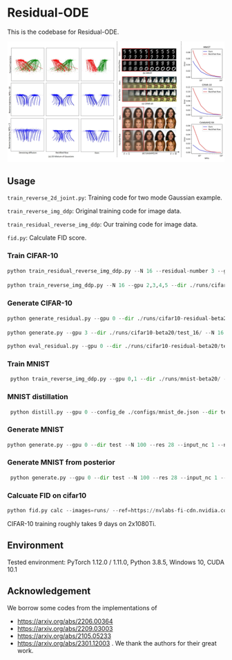 # Residual-ODE

This is the codebase for Residual-ODE.

![Teaser image](./images/main.jpg)


## Usage
`train_reverse_2d_joint.py`: Training code for two mode Gaussian example.

`train_reverse_img_ddp`: Original training code for image data.

`train_residual_reverse_img_ddp`: Our training code for image data.

`fid.py`: Calculate FID score.

### Train CIFAR-10
```python
python train_residual_reverse_img_ddp.py --N 16 --residual-number 3 --gpu 2,3,4,5 --dir ./runs/cifar10-residual-beta20/ --weight_prior 20 --learning_rate 2e-4 --dataset cifar10 --warmup_steps 5000 --optimizer adam --batchsize 64 --iterations 500000 --config_en configs/cifar10_en.json --config_de configs/cifar10_de.json --resume ./runs/cifar10-residual-beta20/training_state_latest.pth

python train_reverse_img_ddp.py --N 16 --gpu 2,3,4,5 --dir ./runs/cifar10-beta20/ --weight_prior 20 --learning_rate 2e-4 --dataset cifar10 --warmup_steps 5000 --optimizer adam --batchsize 64 --iterations 500000 --config_en configs/cifar10_en.json --config_de configs/cifar10_de.json --resume ./runs/cifar10-residual-beta20/training_state_latest.pth
 ```

### Generate CIFAR-10
```python
python generate_residual.py --gpu 0 --dir ./runs/cifar10-residual-beta20/test/ --N 2 --res 32 --input_nc 3 --num_samples 128 --ckpt ./runs/cifar10-residual-beta20/flow_model_300000_ema.pth --encoder ./runs/cifar10-residual-beta20/forward_model_300000_ema.pth --config_en configs/cifar10_en.json --config_de configs/cifar10_de.json --dataset cifar10

python generate.py --gpu 3 --dir ./runs/cifar10-beta20/test_16/ --N 16 --res 32 --input_nc 3 --num_samples 50000 --ckpt ./runs/cifar10-beta20/flow_model_500000_ema.pth --config_en configs/cifar10_en.json --config_de configs/cifar10_de.json --dataset cifar10
 ```

```python
python eval_residual.py --gpu 0 --dir ./runs/cifar10-residual-beta20/test/ --N 16 --res 32 --input_nc 3 --num_samples 512 --ckpt ./runs/cifar10-residual-beta20/flow_model_300000_ema.pth --encoder ./runs/cifar10-residual-beta20/forward_model_300000_ema.pth --config_en configs/cifar10_en.json --config_de configs/cifar10_de.json --dataset cifar10 --eval_mode 111
```

### Train MNIST
```python
 python train_reverse_img_ddp.py --gpu 0,1 --dir ./runs/mnist-beta20/ --weight_prior 20 --learning_rate 3e-4 --dataset mnist --warmup_steps 8000 --optimizer adam --batchsize 256 --iterations 60000 --config_en configs/mnist_en.json --config_de configs/mnist_de.json
 ```


### MNIST distillation
```python
 python distill.py --gpu 0 --config_de ./configs/mnist_de.json --dir test --im_dir C:\ML\learned-flow\mnist-learned-beta5\60000-N128-num100K\samples --im_dir_test C:\ML\learned-flow\mnist-learned-beta5\60000-N128-num100K\samples_test --z_dir C:\ML\learned-flow\mnist-learned-beta5\60000-N128-num100K\zs --z_dir_test C:\ML\learned-flow\mnist-learned-beta5\60000-N128-num100K\zs_test --batchsize 256 --ckpt D:\ML\learned-flows\runs\reverse\mnist-learned-beta5\flow_model_60000_ema.pth 
 ```

### Generate MNIST
```python
python generate.py --gpu 0 --dir test --N 100 --res 28 --input_nc 1 --num_samples 10 --ckpt D:\ML\learned-flows\runs\reverse\mnist-learned-beta20\flow_model_60000_ema.pth --config_de configs\mnist_de.json 
 ```



### Generate MNIST from posterior
```python
 python generate.py --gpu 0 --dir test --N 100 --res 28 --input_nc 1 --num_samples 10 --ckpt D:\ML\learned-flows\runs\reverse\mnist-learned-beta20\flow_model_60000_ema.pth --encoder D:\ML\learned-flows\runs\reverse\mnist-learned-beta20\forward_model_60000_ema.pth --config_en configs\mnist_en.json --config_de configs\mnist_de.json --dataset mnist 
 ```


### Calcuate FID on cifar10
```python
python fid.py calc --images=runs/ --ref=https://nvlabs-fi-cdn.nvidia.com/edm/fid-refs/cifar10-32x32.npz
```

CIFAR-10 training roughly takes 9 days on 2x1080Ti.


## Environment
Tested environment: PyTorch 1.12.0 / 1.11.0, Python 3.8.5, Windows 10, CUDA 10.1

## Acknowledgement
We borrow some codes from the implementations of
- https://arxiv.org/abs/2206.00364
- https://arxiv.org/abs/2209.03003
- https://arxiv.org/abs/2105.05233
- https://arxiv.org/abs/2301.12003
. We thank the authors for their great work.

